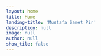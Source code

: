 ```yaml
---
layout: home
title: Home
landing-title: 'Mustafa Samet Pir'
description: null
image: null
author: null
show_tile: false
---
```



